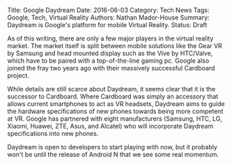 Title: Google Daydream
Date: 2016-06-03
Category: Tech News
Tags: Google, Tech, Virtual Reality
Authors: Nathan Mador-House
Summary: Daydream is Google's platform for mobile Virtual Reality.
Status: Draft

As of this writing, there are only a few major players in the virtual reality market. The market itself is split between mobile solutions like the Gear VR by Samsung and head mounted display such as the Vive by HTC/Valve, which have to be paired with a top-of-the-line gaming pc.
Google also joined the fray two years ago with their massively successful Cardboard project.

While details are still scarce about Daydream, it seems clear that it is the successor to Cardboard. Where Cardboard was simply an accessory that allows current smartphones to act as VR headsets, Daydream aims to guide the hardware specifications of new phones towards being more competent at VR.
Google has partnered with eight manufacturers (Samsung, HTC, LG, Xiaomi, Huawei, ZTE, Asus, and Alcatel) who will incorporate Daydream specifications into new phones.

Daydream is open to developers to start playing with now, but it probably won't be until the release of Android N that we see some real momentum.
